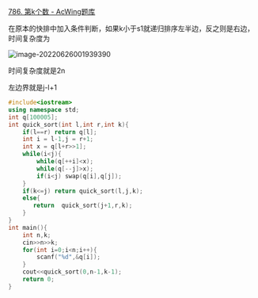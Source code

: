 [786. 第k个数 - AcWing题库](https://www.acwing.com/problem/content/788/)

在原本的快排中加入条件判断，如果k小于s1就递归排序左半边，反之则是右边，时间复杂度为

![image-20220626001939390](https://gitee.com/hughmum/typere-drawing-bed/raw/master/img/image-20220626001939390.png)

时间复杂度就是2n

左边界就是j-l+1

```c++
#include<iostream>
using namespace std;
int q[100005];
int quick_sort(int l,int r,int k){
    if(l==r) return q[l];
    int i = l-1,j = r+1;
    int x = q[l+r>>1];
    while(i<j){
        while(q[++i]<x);
        while(q[--j]>x);
        if(i<j) swap(q[i],q[j]);
    }
    if(k<=j) return quick_sort(l,j,k);
    else{
       return  quick_sort(j+1,r,k);
    }
}
int main(){
    int n,k;
    cin>>n>>k;
    for(int i=0;i<n;i++){
        scanf("%d",&q[i]);
    }
    cout<<quick_sort(0,n-1,k-1);
    return 0;
}
```


